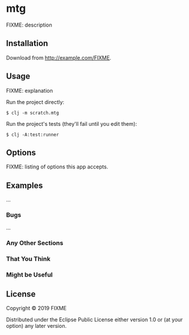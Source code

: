 # mtg

FIXME: description

## Installation

Download from http://example.com/FIXME.

## Usage

FIXME: explanation

Run the project directly:

    $ clj -m scratch.mtg

Run the project's tests (they'll fail until you edit them):

    $ clj -A:test:runner

## Options

FIXME: listing of options this app accepts.

## Examples

...

### Bugs

...

### Any Other Sections
### That You Think
### Might be Useful

## License

Copyright © 2019 FIXME

Distributed under the Eclipse Public License either version 1.0 or (at
your option) any later version.
